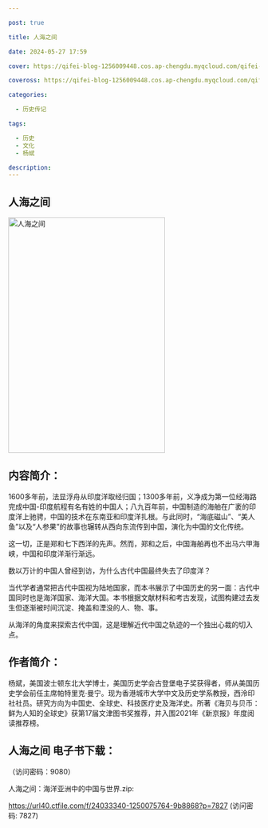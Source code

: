 ```yaml
---

post: true

title: 人海之间

date: 2024-05-27 17:59

cover: https://qifei-blog-1256009448.cos.ap-chengdu.myqcloud.com/qifei-blog/660beb0a9f345e8d03fad77f.jpg

coveross: https://qifei-blog-1256009448.cos.ap-chengdu.myqcloud.com/qifei-blog/660beb0a9f345e8d03fad77f.jpg

categories:

  - 历史传记

tags:

  - 历史
  - 文化
  - 杨斌

description:
---
```


## 人海之间
<img alt="人海之间 " class="aligncenter loaded" data-was-processed="true" decoding="async" fetchpriority="high" height="471" src="https://qifei-blog-1256009448.cos.ap-chengdu.myqcloud.com/qifei-blog/660beb0a9f345e8d03fad77f.jpg " style="cursor: zoom-in;" width="314"/>

## 内容简介：

1600多年前，法显浮舟从印度洋取经归国；1300多年前，义净成为第一位经海路完成中国-印度航程有名有姓的中国人；八九百年前，中国制造的海舶在广袤的印度洋上驰骋，中国的技术在东南亚和印度洋扎根。与此同时，“海底磁山”、“美人鱼”以及“人参果”的故事也辗转从西向东流传到中国，演化为中国的文化传统。

这一切，正是郑和七下西洋的先声。然而，郑和之后，中国海舶再也不出马六甲海峡，中国和印度洋渐行渐远。

数以万计的中国人曾经到访，为什么古代中国最终失去了印度洋？

当代学者通常把古代中国视为陆地国家，而本书展示了中国历史的另一面：古代中国同时也是海洋国家、海洋大国。本书根据文献材料和考古发现，试图构建过去发生但逐渐被时间沉淀、掩盖和湮没的人、物、事。

从海洋的角度来探索古代中国，这是理解近代中国之轨迹的一个独出心裁的切入点。

## 作者简介：

杨斌，美国波士顿东北大学博士，美国历史学会古登堡电子奖获得者，师从美国历史学会前任主席帕特里克·曼宁。现为香港城市大学中文及历史学系教授，西泠印社社员。研究方向为中国史、全球史、科技医疗史及海洋史。所著《海贝与贝币：鲜为人知的全球史》获第17届文津图书奖推荐，并入围2021年《新京报》年度阅读推荐榜。

## 人海之间 电子书下载：

 （访问密码：9080）

人海之间：海洋亚洲中的中国与世界.zip: 

https://url40.ctfile.com/f/24033340-1250075764-9b8868?p=7827 (访问密码: 7827)
